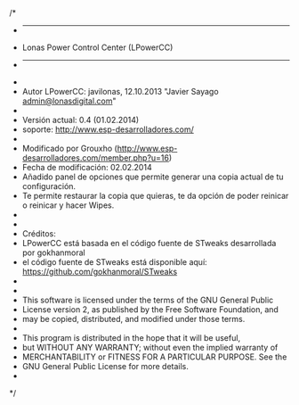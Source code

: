 /*   
 * ---------------------------------------
 *  Lonas Power Control Center (LPowerCC)
 * ---------------------------------------
 *
 * Autor LPowerCC: javilonas, 12.10.2013 "Javier Sayago <admin@lonasdigital.com>"
 *
 * Versión actual: 0.4 (01.02.2014)
 * soporte: http://www.esp-desarrolladores.com/
 *
 * Modificado por Grouxho (http://www.esp-desarrolladores.com/member.php?u=16)
 * Fecha de modificación: 02.02.2014
 * Añadido panel de opciones que permite generar una copia actual de tu configuración.
 * Te permite restaurar la copia que quieras, te da opción de poder reinicar o reinicar y hacer Wipes.
 *
 *
 * Créditos: 
 * LPowerCC está basada en el código fuente de STweaks desarrollada por gokhanmoral 
 * el código fuente de STweaks está disponible aquí: https://github.com/gokhanmoral/STweaks
 *
 *
 * This software is licensed under the terms of the GNU General Public
 * License version 2, as published by the Free Software Foundation, and
 * may be copied, distributed, and modified under those terms.
 *
 * This program is distributed in the hope that it will be useful,
 * but WITHOUT ANY WARRANTY; without even the implied warranty of
 * MERCHANTABILITY or FITNESS FOR A PARTICULAR PURPOSE.  See the
 * GNU General Public License for more details.
 *
 */


